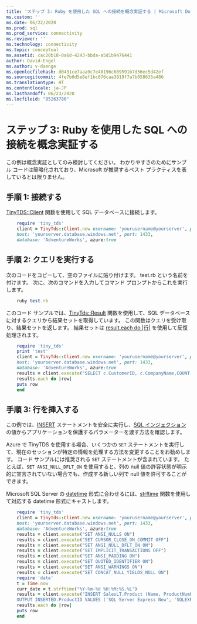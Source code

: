 ```yaml
---
title: 'ステップ 3: Ruby を使用した SQL への接続を概念実証する | Microsoft Docs'
ms.custom: ''
ms.date: 06/22/2020
ms.prod: sql
ms.prod_service: connectivity
ms.reviewer: ''
ms.technology: connectivity
ms.topic: conceptual
ms.assetid: cac20b18-0a6d-4243-bbda-a5d1b9476441
author: David-Engel
ms.author: v-daenge
ms.openlocfilehash: d0431ce7aaa9c7e40196c689591b7d56ec5d42ef
ms.sourcegitcommit: 4fe7b0d5e8ef1bc076caa3819f7a7b058635a486
ms.translationtype: HT
ms.contentlocale: ja-JP
ms.lasthandoff: 06/23/2020
ms.locfileid: "85263786"
---
```

# <a name="step-3-proof-of-concept-connecting-to-sql-using-ruby"></a>ステップ 3: Ruby を使用した SQL への接続を概念実証する

この例は概念実証としてのみ検討してください。  わかりやすさのためにサンプル コードは簡略化されており、Microsoft が推奨するベスト プラクティスを表しているとは限りません。  
  
## <a name="step-1--connect"></a>手順 1: 接続する  
  
[TinyTDS::Client](https://github.com/rails-sqlserver/tiny_tds) 関数を使用して SQL データベースに接続します。  
  
```ruby
    require 'tiny_tds'  
    client = TinyTds::Client.new username: 'yourusername@yourserver', password: 'yourpassword',  
    host: 'yourserver.database.windows.net', port: 1433,  
    database: 'AdventureWorks', azure:true  
```  
  
## <a name="step-2--execute-a-query"></a>手順 2: クエリを実行する  
  
次のコードをコピーして、空のファイルに貼り付けます。 test.rb という名前を付けます。 次に、次のコマンドを入力してコマンド プロンプトからこれを実行します。  
  
```ruby
    ruby test.rb  
```
  
このコード サンプルでは、[TinyTds::Result](https://github.com/rails-sqlserver/tiny_tds) 関数を使用して、SQL データベースに対するクエリから結果セットを取得しています。 この関数はクエリを受け取り、結果セットを返します。 結果セットは [result.each do |行|](https://github.com/rails-sqlserver/tiny_tds) を使用して反復処理されます。  
  
```ruby 
    require 'tiny_tds'    
    print 'test'       
    client = TinyTds::Client.new username: 'yourusername@yourserver', password: 'yourpassword',  
    host: 'yourserver.database.windows.net', port: 1433,  
    database: 'AdventureWorks', azure:true  
    results = client.execute("SELECT c.CustomerID, c.CompanyName,COUNT(soh.SalesOrderID) AS OrderCount FROM SalesLT.Customer AS c LEFT OUTER JOIN SalesLT.SalesOrderHeader AS soh ON c.CustomerID = soh.CustomerID GROUP BY c.CustomerID, c.CompanyName ORDER BY OrderCount DESC")  
    results.each do |row|  
    puts row  
    end  
```  
  
## <a name="step-3--insert-a-row"></a>手順 3: 行を挿入する  
  
この例では、[INSERT](../../t-sql/statements/insert-transact-sql.md) ステートメントを安全に実行し、[SQL インジェクション](../../relational-databases/tables/primary-and-foreign-key-constraints.md)の値からアプリケーションを保護するパラメーターを渡す方法を確認します。    
  
Azure で TinyTDS を使用する場合、いくつかの `SET` ステートメントを実行して、現在のセッションが特定の情報を処理する方法を変更することをお勧めします。 コード サンプルには推奨される `SET` ステートメントが含まれています。 たとえば、`SET ANSI_NULL_DFLT_ON` を使用すると、列の null 値の許容状態が明示的に宣言されていない場合でも、作成する新しい列で null 値を許可することができます。  
  
Microsoft SQL Server の [datetime](../../t-sql/data-types/datetime-transact-sql.md) 形式に合わせるには、[strftime](https://ruby-doc.org/core-2.2.0/Time.html#method-i-strftime) 関数を使用して対応する datetime 形式にキャストします。  
  
```ruby
    require 'tiny_tds'  
    client = TinyTds::Client.new username: 'yourusername@yourserver', password: 'yourpassword',  
    host: 'yourserver.database.windows.net', port: 1433,  
    database: 'AdventureWorks', azure:true  
    results = client.execute("SET ANSI_NULLS ON")  
    results = client.execute("SET CURSOR_CLOSE_ON_COMMIT OFF")  
    results = client.execute("SET ANSI_NULL_DFLT_ON ON")  
    results = client.execute("SET IMPLICIT_TRANSACTIONS OFF")  
    results = client.execute("SET ANSI_PADDING ON")  
    results = client.execute("SET QUOTED_IDENTIFIER ON")  
    results = client.execute("SET ANSI_WARNINGS ON")  
    results = client.execute("SET CONCAT_NULL_YIELDS_NULL ON")  
    require 'date'  
    t = Time.now  
    curr_date = t.strftime("%Y-%m-%d %H:%M:%S.%L")  
    results = client.execute("INSERT SalesLT.Product (Name, ProductNumber, StandardCost, ListPrice, SellStartDate)  
    OUTPUT INSERTED.ProductID VALUES ('SQL Server Express New', 'SQLEXPRESS New', 0, 0, '#{curr_date}' )")  
    results.each do |row|  
    puts row  
    end  
```
